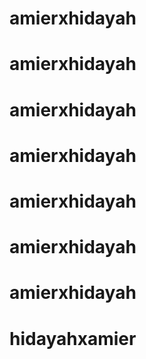 # amierxhidayah
# amierxhidayah
# amierxhidayah
# amierxhidayah
# amierxhidayah
# amierxhidayah
# amierxhidayah
# hidayahxamier
